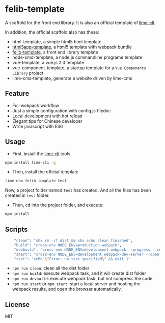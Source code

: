felib-template
======
A scaffold for the front end library. It is also an official template of [lime-cli](https://github.com/limefe/lime-cli).

In addition, the official scaffold also has these:

* html-template, a simple html5 html template
* [html5app-template](https://github.com/cuiyongjian/html5app-template), a html5 template with webpack bundle
* [felib-template](https://github.com/cuiyongjian/felib-template), a front end library template
* node-cmd-template, a node.js commandline programe template
* vue-template, a vue.js 2.0 template
* vue-component-template, a startup template for a `Vue Components Library` project
* lime-cms-template, generate a website driven by lime-cms


## Feature
* Full webpack workflow
* Just a simple configuration with config.js filedoc
* Local development with hot reload
* Elegant tips for Chinese developer
* Write javascript with ES6



## Usage

* First, install the [lime-cli](https://github.com/limefe/lime-cli) tools
``` bash
npm install lime-cli -g
```

* Then, install the official template
``` bash
lime new felib-template test
```

Now, a project folder named `test` has created. And all the files has been created in `test` folder.

* Then, cd into the project folder, and execute:
``` bash
npm install
```


## Scripts

``` bash
    "clean": "shx rm -rf dist && shx echo clean finished",
    "build": "cross-env NODE_ENV=production webpack",
    "devbuild": "cross-env NODE_ENV=development webpack --progress --colors --watch",
    "start": "cross-env NODE_ENV=development webpack-dev-server --open",
    "test": "echo \"Error: no test specified\" && exit 1"
```

* `npm run clean`: clean all the dist folder
* `npm run build`: execute webpack task, and it will create dist folder
* `npm run devbuild`: execute webpack task, but not compress the code
* `npm run start` or `npm start`: start a local server and hosting the webpack results, and open the browser automatically.




## License
MIT
